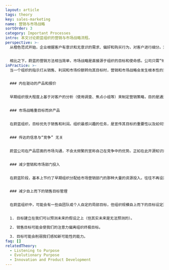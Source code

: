 ```yaml
---
layout: article
tags: theory
key: sales-marketing
name: 营销与市场战略
sortOrder: 3
category: Important Processes
intro: 本文讨论蔚蓝组织的营销与市场战略流程。
perspective: >-
  从橙色范式开始，企业根据客户有意识和无意识的需求、偏好和购买行为，对客户进行细分。这方面技巧已经变得非常成熟。出于战胜竞争对手的目标，传统组织根据每个细分市场，致力于细心定位自己的产品和服务。这些努力和实践，在橙色和绿色组织产品创新角度起到很大作用。但在已经成熟的市场中，似乎越来越多的公司为了经济利益而致力于创造新的（伪）需求，不能立足于更好满足现有的需求。企业在这个需求诱惑过程中，主要是在利用人性的恐惧和虚荣。“买这个，你会对自己感觉良好。”“买这个，别人会喜欢你。”“买这个，你就会成功。”


  相比之下，蔚蓝的营销方法相当简单，市场战略是直接源于组织的目标和使命感。公司只需“倾听”让人觉得合适的、能贡献社会的产品即可。对客户调查和焦点访谈的重视程度较低。营销基本上可以简化为：这是我们的产品。我们觉得这是此刻自己尽最大努力的奉献。我们希望你会喜欢。这是个奇怪的悖论，蔚蓝组织不是通过关注世界的噪音（调查、焦点小组、客户细分）来满足需求，而是通过倾听：我们会为何种产品感到骄傲？什么样的产品能满足世界众生的真正需求？这些都是蔚蓝组织中的人在定义新产品时，常会提问的内容。产品决策不是由分析而是由美和直觉引导的过程。^\[Laloux, Frederic (2014-02-09). Reinventing Organizations: A Guide to Creating Organizations Inspired by the Next Stage of Human Consciousness (Kindle Locations 4511-4521). Nelson Parker. Kindle Edition.]
inPractice: >-
  当一个组织的指示灯从销售、利润和市场份额转向其目标时，营销和市场战略会发生根本性的变化。


  ### 内在驱动的产品和报价


  早期组织很大程度上基于对客户的分析（使用调查、焦点小组等）来制定营销策略，目的是通过创造人为的需求来增加销售额、利润、市场份额等。这可以被描述为“由外而内”的方法。蔚蓝组织采取“由内而外”的方法，产品开发和沟通都是由实现组织目标的愿望来驱动。另见[创新与产品开发](../innovation-and-product-development/)。


  ### 市场战略重目标而非产品


  在蔚蓝组织，目标优先于销售和利润。组织最感兴趣的任务，是宣传其目标的重要性以及如何努力实现该目标，而不是销售产品或服务。具体参见下面巴塔哥尼亚案例。


  ### 传达的信息与“竞争” 无关


  蔚蓝公司在产品层面的市场沟通，不会太频繁的宣称自己在竞争中的优势。正如在此开源知识库中提到的，蔚蓝组织往往将追寻与自己类似目标的其他组织看作是盟友，而不是竞争对手。对外宣传内容一般会聚焦于沟通组织目标的重要性，以及如何通过产品实现目标方面。


  ### 减少营销和市场部门投入


  在蔚蓝阶段，基本上节约了早期组织分配给市场营销部门的那种大量的资源投入。往往不再设置传统的营销和市场部门。市场沟通工作，是通过与客户有直接联系的自我管理团队，在整个组织内分散性的完成市场沟通任务。在项目团队中，通常有一个直接与客户联系的角色，负责与客户沟通，并向团队反馈问题或机会。


  ### 减少自上而下的销售目标管理


  在蔚蓝组织中，可能会有一些由团队或个人自定的局部目标，但组织规模自上而下的目标设定通常不存在。目标管理带来的问题至少有三个：


  1. 目标建立在我们可以预测未来的假设之上（但其实未来是无法预测的）。

  2. 销售目标可能会使我们的注意力偏离组织终极目标。

  3. 目标可能会削弱我们感知新可能性的能力。
faq: []
relatedTheory:
  - Listening to Purpose
  - Evolutionary Purpose
  - Innovation and Product Development
---
```

